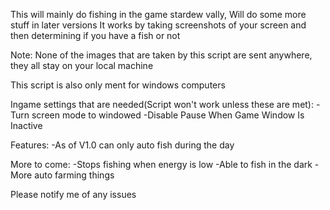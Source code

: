 This will mainly do fishing in the game stardew vally,
Will do some more stuff in later versions
It works by taking screenshots of your screen and then determining if you have a fish or not

Note:
None of the images that are taken by this script are sent anywhere, they all stay on your local machine

This script is also only ment for windows computers


Ingame settings that are needed(Script won't work unless these are met):
-Turn screen mode to windowed
-Disable Pause When Game Window Is Inactive


Features:
-As of V1.0 can only auto fish during the day

More to come:
-Stops fishing when energy is low
-Able to fish in the dark
-More auto farming things



Please notify me of any issues
